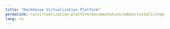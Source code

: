 ```yaml
---
title: "Deckhouse Virtualization Platform"
permalink: ru/virtualization-platform/documentation/admin/install/steps/access.html
lang: ru
---
```

